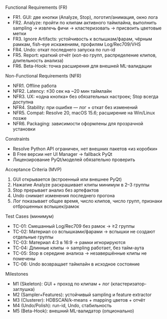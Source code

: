 Functional Requirements (FR)
- FR1. GUI: две кнопки (Analyze, Stop), логотип/анимация, окно лога
- FR2. Analyze: пройти по клипам активного таймлайна, выполнить sampling → извлечь фичи → кластеризовать → присвоить цветовые метки
- FR3. Ignore Artifacts: устойчивость к вспышкам/фарам, чёрным рамкам, fish-eye искажениям, профилям Log/Rec709/VHS
- FR4. Undo: откат последнего запуска по run-id
- FR5. Report: краткий отчёт (кол-во групп, распределение клипов, длительность анализа)
- FR6. Beta-Hook: точка расширения для внешней ML-валидации

Non-Functional Requirements (NFR)
- NFR1. Offline работа
- NFR2. Latency: ≤30 сек на ~20 мин таймлайн
- NFR3. UX: «одна кнопка» без обязательных настроек; Stop всегда доступна
- NFR4. Stability: при ошибке — лог + откат без изменений
- NFR5. Compat: Resolve 20, macOS 15.6; расширение на Win/Linux позже
- NFR6. Packaging: зависимости оформлены для прозрачной установки

Constraints
- Resolve Python API ограничен, нет внешних пакетов «из коробки»
- В Free версии нет UI Manager → fallback PyQt
- Лицензирование PyQt/моделей обязательно проверить

Acceptance Criteria (MVP)
1) GUI открывается (встроенный или внешнее PyQt)
2) Нажатие Analyze раскрашивает клипы минимум в 2–3 группы
3) Stop прерывает анализ без артефактов
4) Undo снимает изменения последнего прогона
5) Лог показывает общее время, число клипов, число групп, признаки отброшенных вспышек/рамок

Test Cases (минимум)
- TC-01: Смешанный Log/Rec709 без рамок → ≥2 группы
- TC-02: Материал со вспышками/фарами → вспышки не создают отдельные группы
- TC-03: Материал 4:3 в 16:9 → рамки игнорируются
- TC-04: Длинные клипы → sampling работает, без тайм-аута
- TC-05: Stop в середине анализа → незавершённые клипы не помечены
- TC-06: Undo возвращает таймлайн в исходное состояние

Milestones
- M1 (Skeleton): GUI + проход по клипам + лог (кластеризатор-заглушка)
- M2 (Sampler+Features): устойчивый sampling и feature extractor
- M3 (Clusterer): HDBSCAN/k-means + mapping цветов + отчёт
- M4 (Undo/Polish): run-id, Undo, стабильность
- M5 (Beta-Hook): внешний ML-валидатор (опционально)